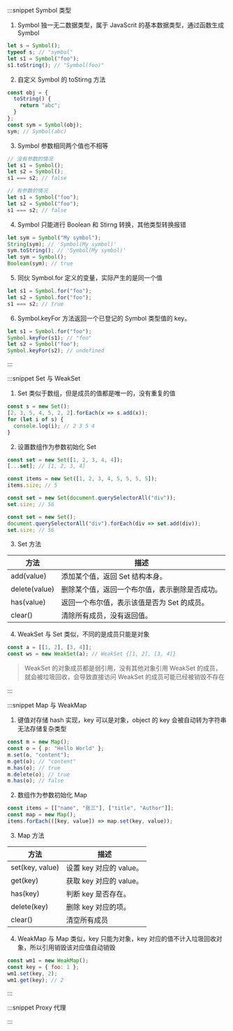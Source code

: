 :::snippet Symbol 类型

1. Symbol 独一无二数据类型，属于 JavaScrit 的基本数据类型，通过函数生成 Symbol

```javascript
let s = Symbol();
typeof s; // "symbol"
let s1 = Symbol("foo");
s1.toString(); // "Symbol(foo)"
```

2. 自定义 Symbol 的 toStirng 方法

```javascript
const obj = {
  toString() {
    return "abc";
  }
};
const sym = Symbol(obj);
sym; // Symbol(abc)
```

3. Symbol 参数相同两个值也不相等

```javascript
// 没有参数的情况
let s1 = Symbol();
let s2 = Symbol();
s1 === s2; // false

// 有参数的情况
let s1 = Symbol("foo");
let s2 = Symbol("foo");
s1 === s2; // false
```

4. Symbol 只能进行 Boolean 和 Stirng 转换，其他类型转换报错

```javascript
let sym = Symbol("My symbol");
String(sym); // 'Symbol(My symbol)'
sym.toString(); // 'Symbol(My symbol)'
let sym = Symbol();
Boolean(sym); // true
```

5. 同伙 Symbol.for 定义的变量，实际产生的是同一个值

```javascript
let s1 = Symbol.for("foo");
let s2 = Symbol.for("foo");
s1 === s2; // true
```

6. Symbol.keyFor 方法返回一个已登记的 Symbol 类型值的 key。

```javascript
let s1 = Symbol.for("foo");
Symbol.keyFor(s1); // "foo"
let s2 = Symbol("foo");
Symbol.keyFor(s2); // undefined
```

:::

:::snippet Set 与 WeakSet

1. Set 类似于数组，但是成员的值都是唯一的，没有重复的值

```javascript
const s = new Set();
[2, 3, 5, 4, 5, 2, 2].forEach(x => s.add(x));
for (let i of s) {
  console.log(i); // 2 3 5 4
}
```

2. 设置数组作为参数初始化 Set

```javascript
const set = new Set([1, 2, 3, 4, 4]);
[...set]; // [1, 2, 3, 4]

const items = new Set([1, 2, 3, 4, 5, 5, 5, 5]);
items.size; // 5

const set = new Set(document.querySelectorAll("div"));
set.size; // 56

const set = new Set();
document.querySelectorAll("div").forEach(div => set.add(div));
set.size; // 56
```

3. Set 方法

| 方法          | 描述                                           |
| ------------- | ---------------------------------------------- |
| add(value)    | 添加某个值，返回 Set 结构本身。                |
| delete(value) | 删除某个值，返回一个布尔值，表示删除是否成功。 |
| has(value)    | 返回一个布尔值，表示该值是否为 Set 的成员。    |
| clear()       | 清除所有成员，没有返回值。                     |

4. WeakSet 与 Set 类似，不同的是成员只能是对象

```javascript
const a = [[1, 2], [3, 4]];
const ws = new WeakSet(a); // WeakSet {[1, 2], [3, 4]}
```

> WeakSet 的对象成员都是弱引用，没有其他对象引用 WeakSet 的成员，就会被垃圾回收，会导致直接访问 WeakSet 的成员可能已经被销毁不存在

:::

:::snippet Map 与 WeakMap

1. 键值对存储 hash 实现，key 可以是对象，object 的 key 会被自动转为字符串无法存储复杂类型

```javascript
const m = new Map();
const o = { p: "Hello World" };
m.set(o, "content");
m.get(o); // "content"
m.has(o); // true
m.delete(o); // true
m.has(o); // false
```

2. 数组作为参数初始化 Map

```javascript
const items = [["name", "张三"], ["title", "Author"]];
const map = new Map();
items.forEach(([key, value]) => map.set(key, value));
```

3. Map 方法

| 方法            | 描述                    |
| --------------- | ----------------------- |
| set(key, value) | 设置 key 对应的 value。 |
| get(key)        | 获取 key 对应的 value。 |
| has(key)        | 判断 key 是否存在。     |
| delete(key)     | 删除 key 对应的项。     |
| clear()         | 清空所有成员            |

4. WeakMap 与 Map 类似，key 只能为对象，key 对应的值不计入垃圾回收对象，所以引用销毁该对应值自动销毁

```javascript
const wm1 = new WeakMap();
const key = { foo: 1 };
wm1.set(key, 2);
wm1.get(key); // 2
```

:::

:::snippet Proxy 代理

:::
